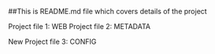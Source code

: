 ##This is README.md file which covers details of the project

Project file 1: WEB
Project file 2: METADATA

New Project file 3: CONFIG
